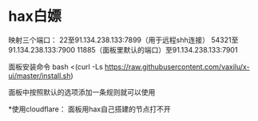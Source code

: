 # hax白嫖

映射三个端口：
22至91.134.238.133:7899（用于远程shh连接）
54321至91.134.238.133:7900
11885（面板里默认的端口）至91.134.238.133:7901

面板安装命令   bash <(curl -Ls https://raw.githubusercontent.com/vaxilu/x-ui/master/install.sh)

面板中按照默认的选项添加一条规则就可以使用

*使用cloudflare：
面板用hax自己搭建的节点打不开

